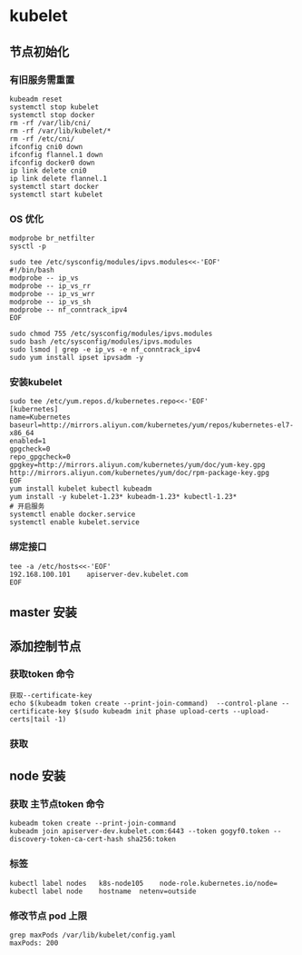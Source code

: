 # kubelet
## 节点初始化
### 有旧服务需重置
    kubeadm reset
    systemctl stop kubelet
    systemctl stop docker
    rm -rf /var/lib/cni/
    rm -rf /var/lib/kubelet/*
    rm -rf /etc/cni/
    ifconfig cni0 down
    ifconfig flannel.1 down
    ifconfig docker0 down
    ip link delete cni0
    ip link delete flannel.1
    systemctl start docker
    systemctl start kubelet

### OS 优化
    modprobe br_netfilter
    sysctl -p

    sudo tee /etc/sysconfig/modules/ipvs.modules<<-'EOF'
    #!/bin/bash
    modprobe -- ip_vs
    modprobe -- ip_vs_rr
    modprobe -- ip_vs_wrr
    modprobe -- ip_vs_sh
    modprobe -- nf_conntrack_ipv4
    EOF

    sudo chmod 755 /etc/sysconfig/modules/ipvs.modules
    sudo bash /etc/sysconfig/modules/ipvs.modules 
    sudo lsmod | grep -e ip_vs -e nf_conntrack_ipv4
    sudo yum install ipset ipvsadm -y

### 安装kubelet
    sudo tee /etc/yum.repos.d/kubernetes.repo<<-'EOF'
    [kubernetes]
    name=Kubernetes
    baseurl=http://mirrors.aliyun.com/kubernetes/yum/repos/kubernetes-el7-x86_64
    enabled=1
    gpgcheck=0
    repo_gpgcheck=0
    gpgkey=http://mirrors.aliyun.com/kubernetes/yum/doc/yum-key.gpg
    http://mirrors.aliyun.com/kubernetes/yum/doc/rpm-package-key.gpg
    EOF
    yum install kubelet kubectl kubeadm
    yum install -y kubelet-1.23* kubeadm-1.23* kubectl-1.23*
    # 开启服务
    systemctl enable docker.service 
    systemctl enable kubelet.service

### 绑定接口
    tee -a /etc/hosts<<-'EOF'
    192.168.100.101    apiserver-dev.kubelet.com
    EOF

## master 安装

## 
## 添加控制节点

### 获取token 命令
    获取--certificate-key 
    echo $(kubeadm token create --print-join-command)  --control-plane --certificate-key $(sudo kubeadm init phase upload-certs --upload-certs|tail -1)

### 获取
## node 安装

### 获取 主节点token 命令
    kubeadm token create --print-join-command
    kubeadm join apiserver-dev.kubelet.com:6443 --token gogyf0.token --discovery-token-ca-cert-hash sha256:token
    
### 标签
    kubectl label nodes   k8s-node105    node-role.kubernetes.io/node=
    kubectl label node    hostname  netenv=outside
###  修改节点 pod 上限
    grep maxPods /var/lib/kubelet/config.yaml
    maxPods: 200

